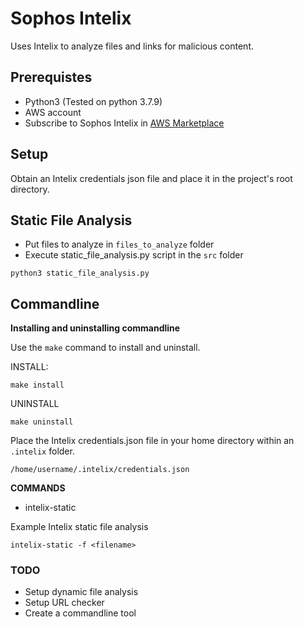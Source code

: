 # Sophos Intelix

Uses Intelix to analyze files and links for malicious content.

## Prerequistes

- Python3 (Tested on python 3.7.9)
- AWS account
- Subscribe to Sophos Intelix in [AWS Marketplace](https://aws.amazon.com/marketplace/pp/prodview-k4jb2agd65ses)

## Setup

Obtain an Intelix credentials json file and place it in the project's root directory.

## Static File Analysis

- Put files to analyze in `files_to_analyze` folder
- Execute static_file_analysis.py script in the `src` folder

```
python3 static_file_analysis.py
```

## Commandline

**Installing and uninstalling commandline**

Use the `make` command to install and uninstall.

INSTALL:

```
make install
```

UNINSTALL

```
make uninstall
```

Place the Intelix credentials.json file in your home directory within an `.intelix` folder.

`/home/username/.intelix/credentials.json`

**COMMANDS**

- intelix-static

Example Intelix static file analysis

```
intelix-static -f <filename>
```

### TODO

- Setup dynamic file analysis
- Setup URL checker
- Create a commandline tool
